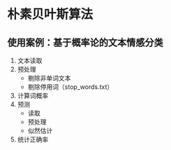# 朴素贝叶斯算法

## 使用案例：基于概率论的文本情感分类

1. 文本读取
2. 预处理
   - 剔除非单词文本
   - 剔除停用词（stop_words.txt）
3. 计算词概率
4. 预测
   - 读取
   - 预处理
   - 似然估计
5. 统计正确率



